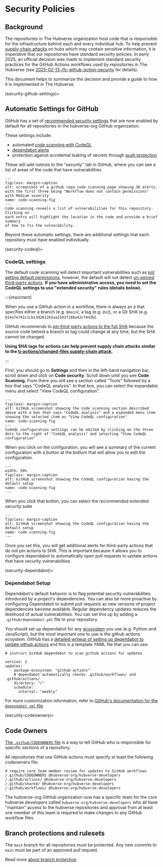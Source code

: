 # Security Policies


## Background

The repositories in The Hubverse organization host code that is responsible for
the infrastructure behind each and every individual hub. To help prevent
[supply-chain attacks](https://en.wikipedia.org/wiki/Supply_chain_attack) on
hubs which may contain sensitive information, it is imperative that our
repositories have standard security policies. In early 2025, an official
decision was made to implement standard security practices for the GitHub
Actions workflows used by repositories in The Hubverse (see
[2025-02-13-rfc-github-action-security](https://github.com/reichlab/decisions/blob/main/decisions/2025-02-13-rfc-github-action-security.md#decision)
for details).

This document helps to summarize the decision and provide a guide to how it
is implemented in The Hubverse.

(security-github-settings)=
## Automatic Settings for GitHub

GitHub has a set of [recommended security settings](https://docs.github.com/en/code-security/securing-your-organization/enabling-security-features-in-your-organization/applying-the-github-recommended-security-configuration-in-your-organization) that
are now enabled by default for all repositories in the hubverse-org GitHub
organization.

These settings include:

 - automated [code scanning with CodeQL](https://docs.github.com/en/code-security/code-scanning/introduction-to-code-scanning/about-code-scanning-with-codeql)
 - [dependabot alerts](https://docs.github.com/en/code-security/supply-chain-security/understanding-your-software-supply-chain/about-supply-chain-security#what-is-dependabot)
 - protection against accidental leaking of secrets through [push protection](https://docs.github.com/en/code-security/secret-scanning/introduction/supported-secret-scanning-patterns#supported-secrets)

These will add notices to the "security" tab in GitHub, where you can see a list
of areas of the code that have vulnerabilities

```{figure} ../images/code-scanning.png
---
figclass: margin-caption
alt: screenshot of a github repo code scanning page showing 30 alerts, with the first three being "Workflow does not contain permissions" with Medium severity
name: code-scanning-fig
---
Code scanning reveals a list of vulnerabilities for this repository. Clicking on
each entry will highlight the location in the code and provide a brief summary
of how to fix the vulnerability.
```

Beyond these automatic settings, there are additional settings that each
repository must have enabled individually.

(security-codeql)=
### CodeQL settings

The default code scanning will detect important vulnerabilities such as
[not setting default permissions](https://github.com/github/codeql/blob/main/actions/ql/src/Security/CWE-275/MissingActionsPermissions.md),
however, the default will not detect
[un-pinned third-party actions](https://github.com/github/codeql/blob/main/actions/ql/src/Security/CWE-829/UnpinnedActionsTag.md).
**If you have administrative access, you need to set the CodeQL settings to use
"extended security" rules (details below).**

:::{important}

When you use a GitHub action in a workflow, there is always an `@` that specifies
either a branch (e.g. `@main`), a tag (e.g. `@v2`), or a Git SHA (e.g. `@14a7e741c1cb130261263aa1593718ba42cf443b`).

GitHub recommends to [pin third-party actions to the full
SHA](https://docs.github.com/en/actions/security-for-github-actions/security-guides/security-hardening-for-github-actions#using-third-party-actions)
because the source code behind a branch or tag could change at any time, but
the SHA cannot be changed.

**Using SHA tags for actions can help prevent supply chain attacks similar to
the [tj-actions/changed-files supply-chain attack](https://arstechnica.com/information-technology/2025/03/supply-chain-attack-exposing-credentials-affects-23k-users-of-tj-actions/).**

:::

First, you should go to **Settings** and then in the
left-hand navigation bar, scroll down and click on **Code security**. Scroll down
until you see **Code Scanning**. From there you will see a section called "Tools"
followed by a box that says "CodeQL analysis". In that box, you can select the
expandable menu and select "View CodeQL configuration".

```{figure} ../images/codeql-config-view.png
---
figclass: margin-caption
alt: GitHub screenshot showing the code scanning section described above with a box that says "CodeQL analysis" and a expanded menu item showing the selected item as "View CodeQL configuration"
name: code-scanning-fig
---
CodeQL configuration settings can be edited by clicking on the three dots to the right of "CodeQL analysis" and selecting "View CodeQL configuration"
```

When you click on the configuration, you will see a summary of the current
configuration with a button at the bottom that will allow you to edit the
configuration.

```{figure} ../images/codeql-config-edit.png
---
width: 50%
figclass: margin-caption
alt: GitHub screenshot showing the CodeQL configuration having the default setup
name: code-scanning-fig
---
```

When you click that button, you can select the recommended extended security suite


```{figure} ../images/codeql-config-extend.png
---
figclass: margin-caption
alt: GitHub screenshot showing the CodeQL configuration having the default setup
name: code-scanning-fig
---
```

Once you set this, you will get additional alerts for third-party actions that
do not pin actions to SHA. This is important because it allows you to configure
dependabot to automatically open pull requests to update actions that have
security vulnerabilities.

(security-dependabot)=
### Dependabot Setup

Dependabot's default behavior is to flag potential security vulnerabilities introduced by a project's dependencies. You can also be more proactive by configuring Dependabot to submit pull requests as new versions of project dependencies become available. Regular dependency updates reduces the likelihood of actual vulnerabilities.  You can set this
up by adding a `.github/dependabot.yml` file to your repository.

You should set up dependabot for any [ecosystem](https://docs.github.com/en/enterprise-cloud@latest/code-security/dependabot/ecosystems-supported-by-dependabot/supported-ecosystems-and-repositories#supported-ecosystems-and-repositories) you use (e.g. Python and JavaScript),
but the most important one to use is the github actions ecoystem. GitHub has a
[detailed writeup of setting up dependabot to update github actions](https://docs.github.com/en/code-security/dependabot/working-with-dependabot/keeping-your-actions-up-to-date-with-dependabot) and this is a template YAML file that you can use:

```{code-block} yaml
# instruct GitHub dependabot to scan github actions for updates

version: 2
updates:
  - package-ecosystem: "github-actions"
    # dependabot automatically checks .github/workflows/ and .github/actions/
    directory: "/"
    schedule:
      interval: "weekly"
```

For more customization information, refer to [GitHub's documentation for the `dependabot.yml` file](https://docs.github.com/en/code-security/dependabot/working-with-dependabot/dependabot-options-reference).

(security-codeowners)=
## Code Owners

[The `.github/CODEOWNERS` file](https://docs.github.com/en/repositories/managing-your-repositorys-settings-and-features/customizing-your-repository/about-code-owners)
is a way to tell GitHub who is responsible for specific sections of a repository.

All repositories that use GitHub actions must specify at least the following
codeowners file:

```
# require core team member review for updates to GitHub workflows
/.github/CODEOWNERS @hubverse-org/hubverse-developers
/.github/actions/ @hubverse-org/hubverse-developers
/.github/shared/ @hubverse-org/hubverse-developers
/.github/workflows/ @hubverse-org/hubverse-developers
```

The hubverse-org GitHub organization now has a specific team for the core
hubverse developers called `hubverse-org/hubverse-developers` who all have
"maintain" access to the hubverse repositories and approval from at least one
member of this team is required to make changes to any GitHub workflow files.

## Branch protections and rulesets

The `main` branch for all repositories must be protected. Any new commits to
`main` must be part of an approved pull request.

Read more [about branch protection](https://docs.github.com/en/repositories/configuring-branches-and-merges-in-your-repository/managing-protected-branches/about-protected-branches)

